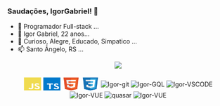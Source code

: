 ### Saudações, IgorGabriel! 👋

- 🔭 Programador Full-stack ...
- 🌱 Igor Gabriel, 22 anos...
- 💬 Curioso, Alegre, Educado, Simpatico ...
- 📫 Santo Ângelo, RS ...

<div align="center">
<img src="https://github-readme-stats.vercel.app/api/wakatime?username=IgorGabrielNunes" />
</div>
<div align="center"><br>
  <img align="center" alt="Igor-Js" height="30" width="40" src="https://raw.githubusercontent.com/devicons/devicon/master/icons/javascript/javascript-plain.svg">
   <img align="center" alt="Igor-Js" height="30" width="40" src="https://raw.githubusercontent.com/devicons/devicon/master/icons/typescript/typescript-plain.svg">
  
  <img align="center" alt="Igor-HTML" height="30" width="40" src="https://raw.githubusercontent.com/devicons/devicon/master/icons/html5/html5-original.svg">
  <img align="center" alt="Igor-CSS" height="30" width="40" src="https://raw.githubusercontent.com/devicons/devicon/master/icons/css3/css3-original.svg">
  <img align="center" alt="Igor-git" height="30" width="40"  src="https://cdn.jsdelivr.net/gh/devicons/devicon/icons/git/git-original-wordmark.svg" />
  <img align="center" alt="Igor-GQL" height="30" width="40" src="https://cdn.jsdelivr.net/gh/devicons/devicon/icons/graphql/graphql-plain-wordmark.svg" />
  <img align="center" alt="Igor-VSCODE" height="30" width="40" src="https://cdn.jsdelivr.net/gh/devicons/devicon/icons/vscode/vscode-original.svg" />
 <img align="center" alt="Igor-VUE" height="30" width="40" src="https://cdn.jsdelivr.net/gh/devicons/devicon/icons/vuejs/vuejs-original-wordmark.svg" />
   <img align="center" src="https://cdn.quasar.dev/logo/svg/quasar-logo.svg" alt="quasar" width="28" height="28"/>
  <img align="center" alt="Igor-VUE" height="30" width="40"  src="https://cdn.jsdelivr.net/gh/devicons/devicon/icons/postgresql/postgresql-original-wordmark.svg" />
</div>
